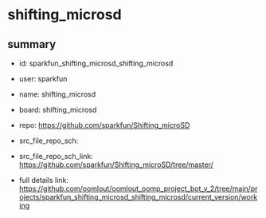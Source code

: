 # shifting_microsd
 
## summary 
* id: sparkfun_shifting_microsd_shifting_microsd
* user: sparkfun
* name: shifting_microsd
* board: shifting_microsd
* repo: https://github.com/sparkfun/Shifting_microSD



* src_file_repo_sch: 
* src_file_repo_sch_link: https://github.com/sparkfun/Shifting_microSD/tree/master/
* full details link: https://github.com/oomlout/oomlout_oomp_project_bot_v_2/tree/main/projects/sparkfun_shifting_microsd_shifting_microsd/current_version/working  







